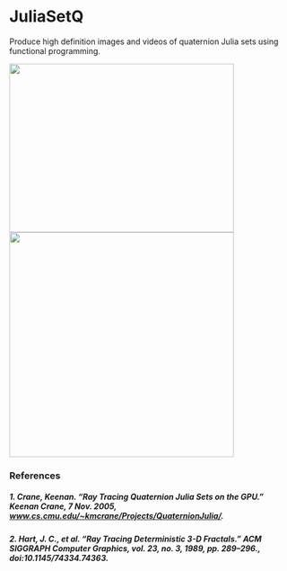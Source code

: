 # JuliaSetQ

Produce high definition images and videos of quaternion Julia sets using functional programming.

<kbd>
  <img src="https://github.com/J0HNN7G/JuliaSetQ/blob/master/Imaging/images/Chromaticity.jpg" width="400" height="300"> 
  <img src="https://github.com/J0HNN7G/JuliaSetQ/blob/master/Animation/videos/Short.gif" width="400"/>
</kbd>

### References
##### 1. Crane, Keenan. “Ray Tracing Quaternion Julia Sets on the GPU.” Keenan Crane, 7 Nov. 2005, www.cs.cmu.edu/~kmcrane/Projects/QuaternionJulia/.

##### 2. Hart, J. C., et al. “Ray Tracing Deterministic 3-D Fractals.” ACM SIGGRAPH Computer Graphics, vol. 23, no. 3, 1989, pp. 289–296., doi:10.1145/74334.74363.
